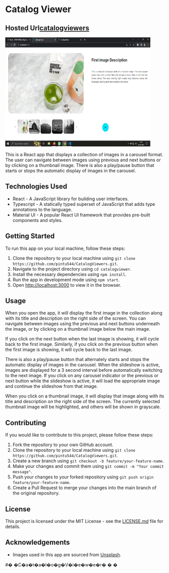 <h1 id="catalog-viewer">Catalog Viewer</h1>
<h2>Hosted Url<a href="https://catalogviewers.netlify.app/">catalogviewers</a> </h2>
 <img src="screenshot.png" alt="catalog" width="460" height="345">
<p>This is a React app that displays a collection of images in a carousel format. The user can navigate between images using previous and next buttons or by clicking on a thumbnail image. There is also a play/pause button that starts or stops the automatic display of images in the carousel.</p>
<h2 id="technologies-used">Technologies Used</h2>
<ul>
<li>React - A JavaScript library for building user interfaces.</li>
<li>Typescript - A statically typed superset of JavaScript that adds type annotations to the language.</li>
<li>Material UI - A popular React UI framework that provides pre-built components and styles.</li>
</ul>
<h2 id="getting-started">Getting Started</h2>
<p>To run this app on your local machine, follow these steps:</p>
<ol>
<li>Clone the repository to your local machine using  <code>git clone https://github.com/pintu544/CatalogViewers.git</code>.</li>
<li>Navigate to the project directory using  <code>cd catalogviewer</code>.</li>
<li>Install the necessary dependencies using  <code>npm install</code>.</li>
<li>Run the app in development mode using  <code>npm start</code>.</li>
<li>Open  <a href="http://localhost:3000/">http://localhost:3000</a>  to view it in the browser.</li>
</ol>
<h2 id="usage">Usage</h2>
<p>When you open the app, it will display the first image in the collection along with its title and description on the right side of the screen. You can navigate between images using the previous and next buttons underneath the image, or by clicking on a thumbnail image below the main image.</p>
<p>If you click on the next button when the last image is showing, it will cycle back to the first image. Similarly, if you click on the previous button when the first image is showing, it will cycle back to the last image.</p>
<p>There is also a play/pause button that alternately starts and stops the automatic display of images in the carousel. When the slideshow is active, images are displayed for a 3 second interval before automatically switching to the next image. If you click on any carousel indicator or the previous or next button while the slideshow is active, it will load the appropriate image and continue the slideshow from that image.</p>
<p>When you click on a thumbnail image, it will display that image along with its title and description on the right side of the screen. The currently selected thumbnail image will be highlighted, and others will be shown in grayscale.</p>
<h2 id="contributing">Contributing</h2>
<p>If you would like to contribute to this project, please follow these steps:</p>
<ol>
<li>Fork the repository to your own GitHub account.</li>
<li>Clone the repository to your local machine using  <code>git clone https://github.com/pintu544/CatalogViewers.git</code>.</li>
<li>Create a new branch using  <code>git checkout -b feature/your-feature-name</code>.</li>
<li>Make your changes and commit them using  <code>git commit -m "Your commit message"</code>.</li>
<li>Push your changes to your forked repository using  <code>git push origin feature/your-feature-name</code>.</li>
<li>Create a Pull Request to merge your changes into the main branch of the original repository.</li>
</ol>
<h2 id="license">License</h2>
<p>This project is licensed under the MIT License - see the <a href="http://license.md/">LICENSE.md</a> file for details.</p>
<h2 id="acknowledgements">Acknowledgements</h2>
<ul>
<li>Images used in this app are sourced from  <a href="https://unsplash.com/">Unsplash</a>.</li>
</ul>
#� �C�a�t�a�l�o�g�V�i�e�w�e�r�
�
�
